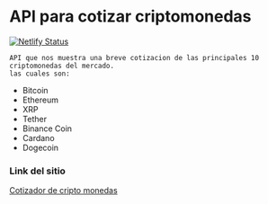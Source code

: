 # API para cotizar criptomonedas

[![Netlify Status](https://api.netlify.com/api/v1/badges/91e5695d-4718-4348-8308-28f1a11e9c73/deploy-status)](https://app.netlify.com/sites/wizardly-payne-cb80f0/deploys)

```shell
API que nos muestra una breve cotizacion de las principales 10 criptomonedas del mercado.
las cuales son:
```

* Bitcoin
* Ethereum
* XRP
* Tether
* Binance Coin
* Cardano
* Dogecoin

### Link del sitio
[Cotizador de cripto monedas](https://wizardly-payne-cb80f0.netlify.app)
